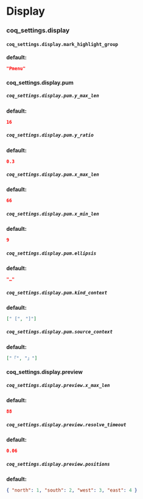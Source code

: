 # Display

### coq_settings.display

#### `coq_settings.display.mark_highlight_group`

**default:**

```json
"Pmenu"
```

#### coq_settings.display.pum

##### `coq_settings.display.pum.y_max_len`

**default:**

```json
16
```

##### `coq_settings.display.pum.y_ratio`

**default:**

```json
0.3
```

##### `coq_settings.display.pum.x_max_len`

**default:**

```json
66
```

##### `coq_settings.display.pum.x_min_len`

**default:**

```json
9
```

##### `coq_settings.display.pum.ellipsis`

**default:**

```json
"…"
```

##### `coq_settings.display.pum.kind_context`

**default:**

```json
[" [", "]"]
```

##### `coq_settings.display.pum.source_context`

**default:**

```json
["「", "」"]
```

#### coq_settings.display.preview

##### `coq_settings.display.preview.x_max_len`

**default:**

```json
88
```

##### `coq_settings.display.preview.resolve_timeout`

**default:**

```json
0.06
```

##### `coq_settings.display.preview.positions`

**default:**

```json
{ "north": 1, "south": 2, "west": 3, "east": 4 }
```
